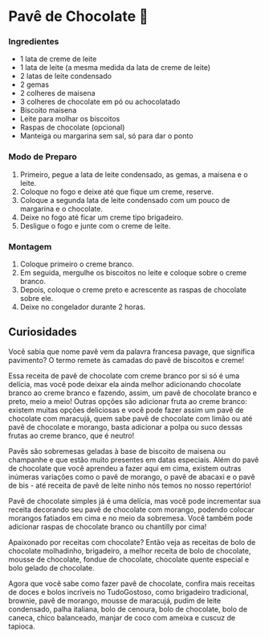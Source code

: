 # Pavê de Chocolate :chocolate_bar:

### Ingredientes

- 1 lata de creme de leite
- 1 lata de leite (a mesma medida da lata de creme de leite)
- 2 latas de leite condensado
- 2 gemas
- 2 colheres de maisena
- 3 colheres de chocolate em pó ou achocolatado
- Biscoito maisena
- Leite para molhar os biscoitos
- Raspas de chocolate (opcional)
- Manteiga ou margarina sem sal, só para dar o ponto

### Modo de Preparo

1. Primeiro, pegue a lata de leite condensado, as gemas, a maisena e o leite.
2. Coloque no fogo e deixe até que fique um creme, reserve.
3. Coloque a segunda lata de leite condensado com um pouco de margarina e o chocolate.
4. Deixe no fogo até ficar um creme tipo brigadeiro.
5. Desligue o fogo e junte com o creme de leite.

### Montagem

1. Coloque primeiro o creme branco.
2. Em seguida, mergulhe os biscoitos no leite e coloque sobre o creme branco.
3. Depois, coloque o creme preto e acrescente as raspas de chocolate sobre ele.
4. Deixe no congelador durante 2 horas.



## Curiosidades

Você sabia que nome pavê vem da palavra francesa pavage, que significa pavimento? O termo remete às camadas do pavê de biscoitos e creme!

Essa receita de pavê de chocolate com creme branco por si só é uma delícia, mas você pode deixar ela ainda melhor adicionando chocolate branco ao creme branco e fazendo, assim, um pavê de chocolate branco e preto, meio a meio! Outras opções são adicionar fruta ao creme branco: existem muitas opções deliciosas e você pode fazer assim um pavê de chocolate com maracujá, quem sabe pavê de chocolate com limão ou até pavê de chocolate e morango, basta adicionar a polpa ou suco dessas frutas ao creme branco, que é neutro!

Pavês são sobremesas geladas à base de biscoito de maisena ou champanhe e que estão muito presentes em datas especiais. Além do pavê de chocolate que você aprendeu a fazer aqui em cima, existem outras  inúmeras variações como o pavê de morango, o pavê de abacaxi e o pavê de bis - até receita de pavê de leite ninho nós temos no nosso repertório!

Pavê de chocolate simples já é uma delícia, mas você pode incrementar sua receita decorando seu pavê de chocolate com morango, podendo colocar morangos fatiados em cima e no meio da sobremesa. Você também pode adicionar raspas de chocolate branco ou chantilly por cima!

Apaixonado por receitas com chocolate? Então veja as receitas de bolo de chocolate molhadinho, brigadeiro, a melhor receita de bolo de chocolate, mousse de chocolate, fondue de chocolate, chocolate quente especial e bolo gelado de chocolate.

Agora que você sabe como fazer pavê de chocolate, confira mais receitas de doces e bolos incríveis no TudoGostoso, como brigadeiro tradicional, brownie, pavê de morango, mousse de maracujá, pudim de leite condensado, palha italiana, bolo de cenoura, bolo de chocolate, bolo de caneca, chico balanceado, manjar de coco com ameixa e cuscuz de tapioca.